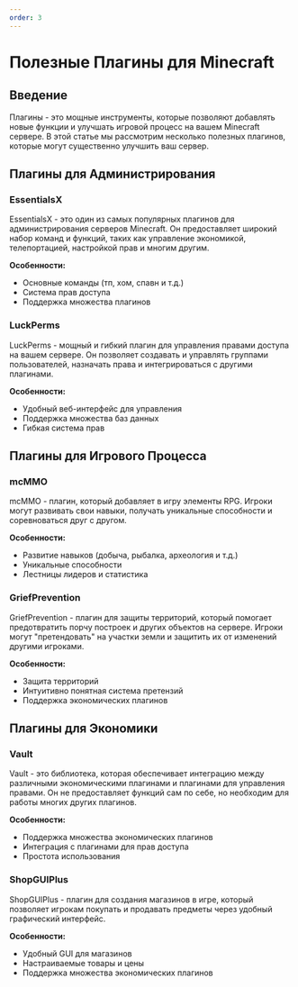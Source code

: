 ```yaml
---
order: 3
---
```


<!-- :::warning :construction: Under construction...

Эта статья требует ещё не готова.

Вы можете помочь, [отправив статью](https://t.me/luckyloo_dev) и сняв эту пометку.
::: -->

# Полезные Плагины для Minecraft

## Введение

Плагины - это мощные инструменты, которые позволяют добавлять новые функции и улучшать игровой процесс на вашем Minecraft сервере. В этой статье мы рассмотрим несколько полезных плагинов, которые могут существенно улучшить ваш сервер.

## Плагины для Администрирования

### EssentialsX

EssentialsX - это один из самых популярных плагинов для администрирования серверов Minecraft. Он предоставляет широкий набор команд и функций, таких как управление экономикой, телепортацией, настройкой прав и многим другим.

**Особенности:**
- Основные команды (тп, хом, спавн и т.д.)
- Система прав доступа
- Поддержка множества плагинов

### LuckPerms

LuckPerms - мощный и гибкий плагин для управления правами доступа на вашем сервере. Он позволяет создавать и управлять группами пользователей, назначать права и интегрироваться с другими плагинами.

**Особенности:**
- Удобный веб-интерфейс для управления
- Поддержка множества баз данных
- Гибкая система прав

## Плагины для Игрового Процесса

### mcMMO

mcMMO - плагин, который добавляет в игру элементы RPG. Игроки могут развивать свои навыки, получать уникальные способности и соревноваться друг с другом.

**Особенности:**
- Развитие навыков (добыча, рыбалка, археология и т.д.)
- Уникальные способности
- Лестницы лидеров и статистика

### GriefPrevention

GriefPrevention - плагин для защиты территорий, который помогает предотвратить порчу построек и других объектов на сервере. Игроки могут "претендовать" на участки земли и защитить их от изменений другими игроками.

**Особенности:**
- Защита территорий
- Интуитивно понятная система претензий
- Поддержка экономических плагинов

## Плагины для Экономики

### Vault

Vault - это библиотека, которая обеспечивает интеграцию между различными экономическими плагинами и плагинами для управления правами. Он не предоставляет функций сам по себе, но необходим для работы многих других плагинов.

**Особенности:**
- Поддержка множества экономических плагинов
- Интеграция с плагинами для прав доступа
- Простота использования

### ShopGUIPlus

ShopGUIPlus - плагин для создания магазинов в игре, который позволяет игрокам покупать и продавать предметы через удобный графический интерфейс.

**Особенности:**
- Удобный GUI для магазинов
- Настраиваемые товары и цены
- Поддержка множества экономических плагинов
